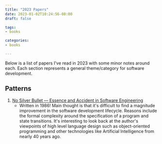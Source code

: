 ```yaml
---
title: "2023 Papers"
date: 2023-01-02T10:24:56-08:00
draft: false

tags:
- books

categories:
- books

---
```


Below is a list of papers I've read in 2023 with some minor notes around each. Each section represents a general theme/category for software development.

## Patterns
1. [No Silver Bullet — Essence and Accident in Software Engineering](http://worrydream.com/refs/Brooks-NoSilverBullet.pdf)
    - Written in 1986! Main thought is that it's difficult to find a magnitude improvement in the software development lifecycle. Reasons include the formal complexity around the specification of a program and state transitions. It's interesting to look back at the author's viewpoints of high level language design such as object-oriented programming and other technologies like Artificial Intelligence from nearly 40 years ago.